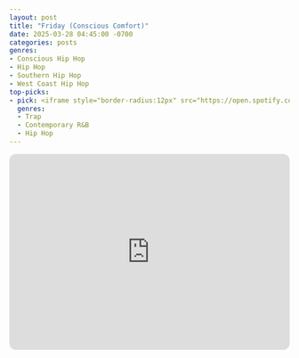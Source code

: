 ```yaml
---
layout: post
title: "Friday (Conscious Comfort)"
date: 2025-03-28 04:45:00 -0700
categories: posts
genres:
- Conscious Hip Hop
- Hip Hop
- Southern Hip Hop
- West Coast Hip Hop
top-picks:
- pick: <iframe style="border-radius:12px" src="https://open.spotify.com/embed/album/5PerfGh9Smd6XjwkxpmL4V?utm_source=generator" width="100%" height="352" frameBorder="0" allowfullscreen="" allow="autoplay; clipboard-write; encrypted-media; fullscreen; picture-in-picture" loading="lazy"></iframe>
  genres:
  - Trap
  - Contemporary R&B
  - Hip Hop
---
```

<iframe style="border-radius:12px" src="https://open.spotify.com/embed/playlist/4ddb5IBYVb0hYFj9Kqb3UC?utm_source=generator" width="100%" height="352" frameBorder="0" allowfullscreen="" allow="autoplay; clipboard-write; encrypted-media; fullscreen; picture-in-picture" loading="lazy"></iframe>